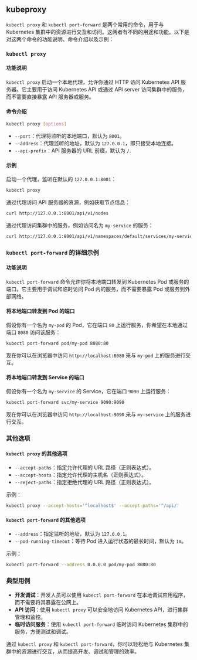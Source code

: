 ## kubeproxy

`kubectl proxy` 和 `kubectl port-forward` 是两个常用的命令，用于与 Kubernetes 集群中的资源进行交互和访问。这两者有不同的用途和功能。以下是对这两个命令的功能说明、命令介绍以及示例：

### `kubectl proxy`

#### 功能说明

`kubectl proxy` 启动一个本地代理，允许你通过 HTTP 访问 Kubernetes API 服务器。它主要用于访问 Kubernetes API 或通过 API server 访问集群中的服务，而不需要直接暴露 API 服务器或服务。

#### 命令介绍

```bash
kubectl proxy [options]
```

- `--port`：代理将监听的本地端口，默认为 `8001`。
- `--address`：代理监听的地址，默认为 `127.0.0.1`，即只接受本地连接。
- `--api-prefix`：API 服务器的 URL 前缀，默认为 `/`.

#### 示例

启动一个代理，监听在默认的 `127.0.0.1:8001`：

```bash
kubectl proxy
```

通过代理访问 API 服务器的资源，例如获取节点信息：

```bash
curl http://127.0.0.1:8001/api/v1/nodes
```

通过代理访问集群中的服务，例如访问名为 `my-service` 的服务：

```bash
curl http://127.0.0.1:8001/api/v1/namespaces/default/services/my-service/proxy/
```

### `kubectl port-forward` 的详细示例

#### 功能说明

`kubectl port-forward` 命令允许你将本地端口转发到 Kubernetes Pod 或服务的端口。它主要用于调试和临时访问 Pod 内的服务，而不需要暴露 Pod 或服务到外部网络。

#### 将本地端口转发到 Pod 的端口

假设你有一个名为 `my-pod` 的 Pod，它在端口 `80` 上运行服务，你希望在本地通过端口 `8080` 访问该服务：

```bash
kubectl port-forward pod/my-pod 8080:80
```

现在你可以在浏览器中访问 `http://localhost:8080` 来与 `my-pod` 上的服务进行交互。

#### 将本地端口转发到 Service 的端口

假设你有一个名为 `my-service` 的 Service，它在端口 `9090` 上运行服务：

```bash
kubectl port-forward svc/my-service 9090:9090
```

现在你可以在浏览器中访问 `http://localhost:9090` 来与 `my-service` 上的服务进行交互。

### 其他选项

#### `kubectl proxy` 的其他选项

- `--accept-paths`：指定允许代理的 URL 路径（正则表达式）。
- `--accept-hosts`：指定允许代理的主机名（正则表达式）。
- `--reject-paths`：指定拒绝代理的 URL 路径（正则表达式）。

示例：

```bash
kubectl proxy --accept-hosts='^localhost$' --accept-paths='^/api/'
```

#### `kubectl port-forward` 的其他选项

- `--address`：指定监听的地址，默认为 `127.0.0.1`。
- `--pod-running-timeout`：等待 Pod 进入运行状态的最长时间，默认为 `1m`。

示例：

```bash
kubectl port-forward --address 0.0.0.0 pod/my-pod 8080:80
```

### 典型用例

- **开发调试**：开发人员可以使用 `kubectl port-forward` 在本地调试应用程序，而不需要将其暴露在公网上。
- **API 访问**：使用 `kubectl proxy` 可以安全地访问 Kubernetes API，进行集群管理和监控。
- **临时访问服务**：使用 `kubectl port-forward` 临时访问 Kubernetes 集群中的服务，方便测试和调试。

通过 `kubectl proxy` 和 `kubectl port-forward`，你可以轻松地与 Kubernetes 集群中的资源进行交互，从而提高开发、调试和管理的效率。